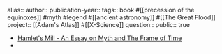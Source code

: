 alias::
author::
publication-year::
tags:: book #[[precession of the equinoxes]] #myth #legend #[[ancient astronomy]] #[[The Great Flood]] 
project:: [[Adam's Atlas]] #[[X-Science]]
question::
public:: true

- [Hamlet's Mill - An Essay on Myth and The Frame of Time](https://www.bibliotecapleyades.net/hamlets_mill/hamletmill.htm)
-